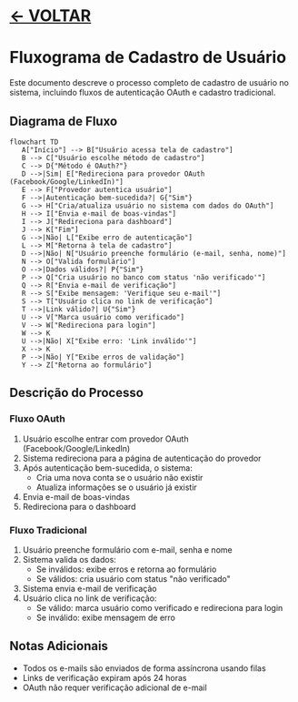 # [ <- VOLTAR](../../README.md)

# Fluxograma de Cadastro de Usuário

Este documento descreve o processo completo de cadastro de usuário no sistema, incluindo fluxos de autenticação OAuth e cadastro tradicional.

## Diagrama de Fluxo

```mermaid
flowchart TD
   A["Início"] --> B["Usuário acessa tela de cadastro"]
   B --> C["Usuário escolhe método de cadastro"]
   C --> D{"Método é OAuth?"}
   D -->|Sim| E["Redireciona para provedor OAuth (Facebook/Google/LinkedIn)"]
   E --> F["Provedor autentica usuário"]
   F -->|Autenticação bem-sucedida?| G{"Sim"}
   G --> H["Cria/atualiza usuário no sistema com dados do OAuth"]
   H --> I["Envia e-mail de boas-vindas"]
   I --> J["Redireciona para dashboard"]
   J --> K["Fim"]
   G -->|Não| L["Exibe erro de autenticação"]
   L --> M["Retorna à tela de cadastro"]
   D -->|Não| N["Usuário preenche formulário (e-mail, senha, nome)"]
   N --> O["Valida formulário"]
   O -->|Dados válidos?| P{"Sim"}
   P --> Q["Cria usuário no banco com status 'não verificado'"]
   Q --> R["Envia e-mail de verificação"]
   R --> S["Exibe mensagem: 'Verifique seu e-mail'"]
   S --> T["Usuário clica no link de verificação"]
   T -->|Link válido?| U{"Sim"}
   U --> V["Marca usuário como verificado"]
   V --> W["Redireciona para login"]
   W --> K
   U -->|Não| X["Exibe erro: 'Link inválido'"]
   X --> K
   P -->|Não| Y["Exibe erros de validação"]
   Y --> Z["Retorna ao formulário"]
```

## Descrição do Processo

### Fluxo OAuth

1. Usuário escolhe entrar com provedor OAuth (Facebook/Google/LinkedIn)
2. Sistema redireciona para a página de autenticação do provedor
3. Após autenticação bem-sucedida, o sistema:
   - Cria uma nova conta se o usuário não existir
   - Atualiza informações se o usuário já existir
4. Envia e-mail de boas-vindas
5. Redireciona para o dashboard

### Fluxo Tradicional

1. Usuário preenche formulário com e-mail, senha e nome
2. Sistema valida os dados:
   - Se inválidos: exibe erros e retorna ao formulário
   - Se válidos: cria usuário com status "não verificado"
3. Sistema envia e-mail de verificação
4. Usuário clica no link de verificação:
   - Se válido: marca usuário como verificado e redireciona para login
   - Se inválido: exibe mensagem de erro

## Notas Adicionais

- Todos os e-mails são enviados de forma assíncrona usando filas
- Links de verificação expiram após 24 horas
- OAuth não requer verificação adicional de e-mail
